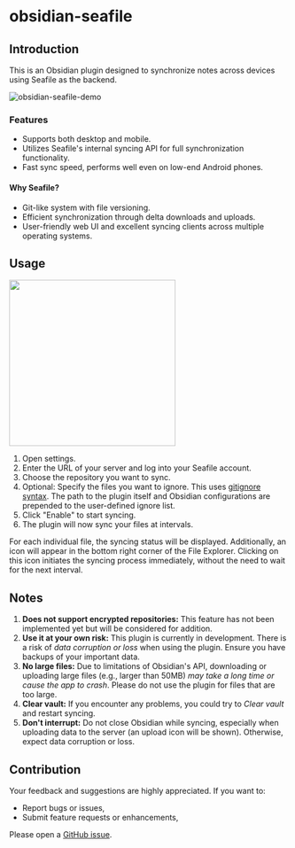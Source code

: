 # obsidian-seafile

## Introduction

This is an Obsidian plugin designed to synchronize notes across devices using Seafile as the backend.

![obsidian-seafile-demo](https://github.com/conql/obsidian-seafile/assets/49243542/5b8ac9aa-4180-4ca4-9abe-0b94134fd0c1)

### Features
- Supports both desktop and mobile.
- Utilizes Seafile's internal syncing API for full synchronization functionality.
- Fast sync speed, performs well even on low-end Android phones.

#### Why Seafile?
- Git-like system with file versioning.
- Efficient synchronization through delta downloads and uploads.
- User-friendly web UI and excellent syncing clients across multiple operating systems.

## Usage
<img src="https://github.com/conql/obsidian-seafile/assets/49243542/26399e88-d054-41cf-ae19-7bc82b178522" width="300">

1. Open settings.
2. Enter the URL of your server and log into your Seafile account.
3. Choose the repository you want to sync.
4. Optional: Specify the files you want to ignore. This uses [gitignore syntax](https://git-scm.com/docs/gitignore). The path to the plugin itself and Obsidian configurations are prepended to the user-defined ignore list.
5. Click "Enable" to start syncing.
6. The plugin will now sync your files at intervals. 

For each individual file, the syncing status will be displayed. Additionally, an icon will appear in the bottom right corner of the File Explorer. Clicking on this icon initiates the syncing process immediately, without the need to wait for the next interval.

## Notes
1. **Does not support encrypted repositories:** This feature has not been implemented yet but will be considered for addition.
2. **Use it at your own risk:** This plugin is currently in development. There is a risk of *data corruption or loss* when using the plugin. Ensure you have backups of your important data.
3. **No large files:** Due to limitations of Obsidian's API, downloading or uploading large files (e.g., larger than 50MB) *may take a long time or cause the app to crash*. Please do not use the plugin for files that are too large.
4. **Clear vault:** If you encounter any problems, you could try to *Clear vault* and restart syncing.
5. **Don't interrupt:** Do not close Obsidian while syncing, especially when uploading data to the server (an upload icon will be shown). Otherwise, expect data corruption or loss.

## Contribution

Your feedback and suggestions are highly appreciated. If you want to:
- Report bugs or issues,
- Submit feature requests or enhancements,

Please open a [GitHub issue](https://github.com/conql/obsidian-seafile/issues).